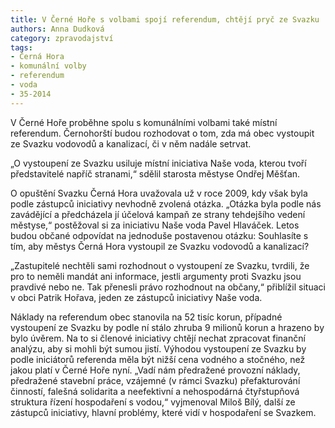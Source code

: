 ```yaml
---
title: V Černé Hoře s volbami spojí referendum, chtějí pryč ze Svazku
authors: Anna Dudková
category: zpravodajství
tags:
- Černá Hora
- komunální volby
- referendum
- voda
- 35-2014
---
```


V Černé Hoře proběhne spolu s komunálními volbami také místní referendum. Černohorští budou rozhodovat o tom, zda má obec vystoupit ze Svazku vodovodů a kanalizací, či v něm nadále setrvat.

„O vystoupení ze Svazku usiluje místní iniciativa Naše voda, kterou tvoří představitelé napříč stranami,“ sdělil starosta městyse Ondřej Měšťan.

O opuštění Svazku Černá Hora uvažovala už v roce 2009, kdy však byla podle zástupců iniciativy nevhodně zvolená otázka. „Otázka byla podle nás zavádějící a předcházela jí účelová kampaň ze strany tehdejšího vedení městyse,“ postěžoval si za iniciativu Naše voda Pavel Hlaváček. Letos budou občané odpovídat na jednoduše postavenou otázku: Souhlasíte s tím, aby městys Černá Hora vystoupil ze Svazku vodovodů a kanalizací?

„Zastupitelé nechtěli sami rozhodnout o vystoupení ze Svazku, tvrdili, že pro to neměli mandát ani informace, jestli argumenty proti Svazku jsou pravdivé nebo ne. Tak přenesli právo rozhodnout na občany,“ přiblížil situaci v obci Patrik Hořava, jeden ze zástupců iniciativy Naše voda. 

Náklady na referendum obec stanovila na 52 tisíc korun, případné vystoupení ze Svazku by podle ní stálo zhruba 9 milionů korun a hrazeno by bylo úvěrem. Na to si členové iniciativy chtějí nechat zpracovat finanční analýzu, aby si mohli být sumou jistí. Výhodou vystoupení ze Svazku by podle iniciátorů referenda měla být nižší cena vodného a stočného, než jakou platí v Černé Hoře nyní. „Vadí nám předražené provozní náklady, předražené stavební práce, vzájemné (v rámci Svazku) přefakturování činností, falešná solidarita a neefektivní a nehospodárná čtyřstupňová struktura řízení hospodaření s vodou,“ vyjmenoval Miloš Bílý, další ze zástupců iniciativy, hlavní problémy, které vidí v hospodaření se Svazkem.